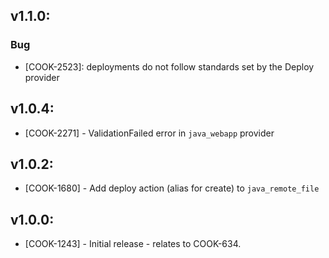 ## v1.1.0:

### Bug

- [COOK-2523]: deployments do not follow standards set by the Deploy
  provider

## v1.0.4:

* [COOK-2271] - ValidationFailed error in `java_webapp` provider

## v1.0.2:

* [COOK-1680] - Add deploy action (alias for create) to `java_remote_file`

## v1.0.0:

* [COOK-1243] - Initial release - relates to COOK-634.
